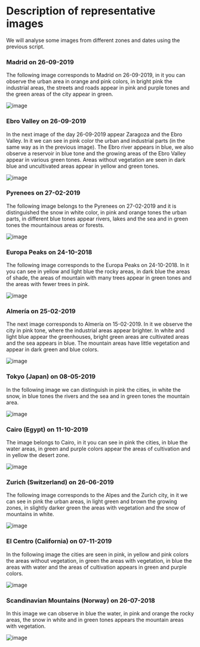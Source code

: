 # Description of representative images

We will analyse some images from different zones and dates using the previous script.

### Madrid on 26-09-2019

The following image corresponds to Madrid on 26-09-2019, in it you can observe the urban area in orange and pink colors, in bright pink the industrial areas, the streets and roads appear in pink and purple tones and the green areas of the city appear in green.

![image](https://github.com/PANOimagen/Sentinel-custom-script/blob/master/examples/Madrid_2019-09-26.jpg?raw=true)

### Ebro Valley on 26-09-2019

In the next image of the day 26-09-2019 appear Zaragoza and the Ebro Valley. In it we can see in pink color the urban and industrial parts (in the same way as in the previous image). The Ebro river appears in blue, we also observe a reservoir in blue tone and the growing areas of the Ebro Valley appear in various green tones. Areas without vegetation are seen in dark blue and uncultivated areas appear in yellow and green tones.

![image](https://github.com/PANOimagen/Sentinel-custom-script/blob/master/examples/Ebro_Valley_2019-09-26.jpg?raw=true)

### Pyrenees on 27-02-2019 

The following image belongs to the Pyrenees on 27-02-2019 and it is distinguished the snow in white color, in pink and orange tones the urban parts, in different blue tones appear rivers, lakes and the sea and in green tones the mountainous areas or forests.

![image](https://github.com/PANOimagen/Sentinel-custom-script/blob/master/examples/Pyrenees_2019-02-27.jpg?raw=true)

### Europa Peaks on 24-10-2018

The following image corresponds to the Europa Peaks on 24-10-2018. In it you can see in yellow and light blue the rocky areas, in dark blue the areas of shade, the areas of mountain with many trees appear in green tones and the areas with fewer trees in pink.

![image](https://github.com/PANOimagen/Sentinel-custom-script/blob/master/examples/Europa_Peaks_2018-10-24.jpg?raw=true)

### Almería on 25-02-2019

The next image corresponds to Almería on 15-02-2019. In it we observe the city in pink tone, where the industrial areas appear brighter. In white and light blue appear the greenhouses, bright green areas are cultivated areas and the sea appears in blue. The mountain areas have little vegetation and appear in dark green and blue colors.

![image](https://github.com/PANOimagen/Sentinel-custom-script/blob/master/examples/Almeria_2019-02-25.jpg?raw=true)

### Tokyo (Japan) on 08-05-2019

In the following image we can distinguish in pink the cities, in white the snow, in blue tones the rivers and the sea and in green tones the mountain area.

![image](https://github.com/PANOimagen/Sentinel-custom-script/blob/master/examples/Tokio_2019-05-08.jpg?raw=true)

### Cairo (Egypt) on 11-10-2019

The image belongs to Cairo, in it you can see in pink the cities, in blue the water areas, in green and purple colors appear the areas of cultivation and in yellow the desert zone.

![image](https://github.com/PANOimagen/Sentinel-custom-script/blob/master/examples/Cairo_2019-10-11.jpg?raw=true)

### Zurich (Switzerland) on 26-06-2019

The following image corresponds to the Alpes and the Zurich city, in it we can see in pink the urban areas, in light green and brown the growing zones, in slightly darker green the areas with vegetation and the snow of mountains in white.

![image](https://github.com/PANOimagen/Sentinel-custom-script/blob/master/examples/Zurich_2019-06-26.jpg?raw=true)

### El Centro (California) on 07-11-2019

In the following image the cities are seen in pink, in yellow and pink colors the areas without vegetation, in green the areas with vegetation, in blue the areas with water and the areas of cultivation appears in green and purple colors.

![image](https://github.com/PANOimagen/Sentinel-custom-script/blob/master/examples/El_Centro_2019-11-07.jpg?raw=true)

### Scandinavian Mountains (Norway) on 26-07-2018

In this image we can observe in blue the water, in pink and orange the rocky areas, the snow in white and in green tones appears the mountain areas with vegetation.

![image](https://github.com/PANOimagen/Sentinel-custom-script/blob/master/examples/Scandinavian_Mountains%20_2018-07-26.jpg?raw=true)


